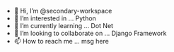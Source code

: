 - 👋 Hi, I’m @secondary-workspace
- 👀 I’m interested in ... Python
- 🌱 I’m currently learning ... Dot Net
- 💞️ I’m looking to collaborate on ... Django Framework
- 📫 How to reach me ... msg here

<!---
secondary-workspace/secondary-workspace is a ✨ special ✨ repository because its `README.md` (this file) appears on your GitHub profile.
You can click the Preview link to take a look at your changes.
--->
